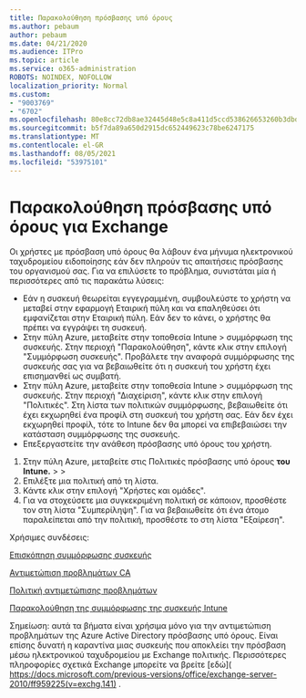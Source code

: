 ```yaml
---
title: Παρακολούθηση πρόσβασης υπό όρους
ms.author: pebaum
author: pebaum
ms.date: 04/21/2020
ms.audience: ITPro
ms.topic: article
ms.service: o365-administration
ROBOTS: NOINDEX, NOFOLLOW
localization_priority: Normal
ms.custom:
- "9003769"
- "6702"
ms.openlocfilehash: 80e8cc72db8ae32445d48e5c8a411d5ccd538626653260b3dbd28a247561e888
ms.sourcegitcommit: b5f7da89a650d2915dc652449623c78be6247175
ms.translationtype: MT
ms.contentlocale: el-GR
ms.lasthandoff: 08/05/2021
ms.locfileid: "53975101"
---
```

# <a name="monitoring-conditional-access-for-exchange"></a>Παρακολούθηση πρόσβασης υπό όρους για Exchange

Οι χρήστες με πρόσβαση υπό όρους θα λάβουν ένα μήνυμα ηλεκτρονικού ταχυδρομείου ειδοποίησης εάν δεν πληρούν τις απαιτήσεις πρόσβασης του οργανισμού σας. Για να επιλύσετε το πρόβλημα, συνιστάται μία ή περισσότερες από τις παρακάτω λύσεις:

- Εάν η συσκευή θεωρείται εγγεγραμμένη, συμβουλεύστε το χρήστη να μεταβεί στην εφαρμογή Εταιρική πύλη και να επαληθεύσει ότι εμφανίζεται στην Εταιρική πύλη. Εάν δεν το κάνει, ο χρήστης θα πρέπει να εγγράψει τη συσκευή.
- Στην πύλη Azure, μεταβείτε στην τοποθεσία Intune > συμμόρφωση της συσκευής. Στην περιοχή "Παρακολούθηση", κάντε κλικ στην επιλογή "Συμμόρφωση συσκευής". Προβάλετε την αναφορά συμμόρφωσης της συσκευής σας για να βεβαιωθείτε ότι η συσκευή του χρήστη έχει επισημανθεί ως συμβατή.
- Στην πύλη Azure, μεταβείτε στην τοποθεσία Intune > συμμόρφωση της συσκευής. Στην περιοχή "Διαχείριση", κάντε κλικ στην επιλογή "Πολιτικές". Στη λίστα των πολιτικών συμμόρφωσης, βεβαιωθείτε ότι έχει εκχωρηθεί ένα προφίλ στη συσκευή του χρήστη σας. Εάν δεν έχει εκχωρηθεί προφίλ, τότε το Intune δεν θα μπορεί να επιβεβαιώσει την κατάσταση συμμόρφωσης της συσκευής.
- Επεξεργαστείτε την ανάθεση πρόσβασης υπό όρους του χρήστη.

1. Στην πύλη Azure, μεταβείτε στις Πολιτικές πρόσβασης υπό όρους **του Intune.**  >    >  
2. Επιλέξτε μια πολιτική από τη λίστα.
3. Κάντε κλικ στην επιλογή "Χρήστες και ομάδες".
4. Για να στοχεύσετε μια συγκεκριμένη πολιτική σε κάποιον, προσθέστε τον στη λίστα "Συμπερίληψη". Για να βεβαιωθείτε ότι ένα άτομο παραλείπεται από την πολιτική, προσθέστε το στη λίστα "Εξαίρεση".

Χρήσιμες συνδέσεις:

[Επισκόπηση συμμόρφωσης συσκευής](https://docs.microsoft.com/intune/device-compliance-get-started)

[Αντιμετώπιση προβλημάτων CA](https://docs.microsoft.com/intune/troubleshoot-conditional-access)

[Πολιτική αντιμετώπισης προβλημάτων](https://docs.microsoft.com/troubleshoot/mem/intune/troubleshoot-policies-in-microsoft-intune)

[Παρακολούθηση της συμμόρφωσης της συσκευής Intune](https://docs.microsoft.com/intune/compliance-policy-monitor)

Σημείωση: αυτά τα βήματα είναι χρήσιμα μόνο για την αντιμετώπιση προβλημάτων της Azure Active Directory πρόσβασης υπό όρους. Είναι επίσης δυνατή η καραντίνα μιας συσκευής που αποκλείει την πρόσβαση μέσω ηλεκτρονικού ταχυδρομείου με Exchange πολιτικής. Περισσότερες πληροφορίες σχετικά Exchange μπορείτε να βρείτε [εδώ]( https://docs.microsoft.com/previous-versions/office/exchange-server-2010/ff959225(v=exchg.141) .
